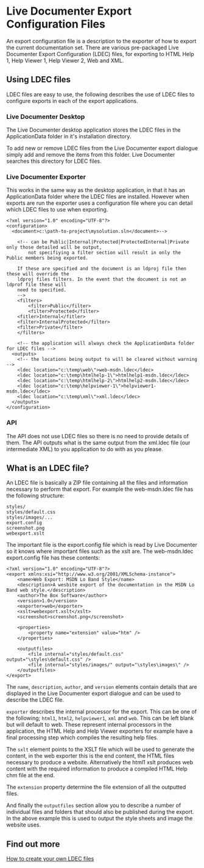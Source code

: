 # Live Documenter Export Configuration Files
An export configuration file is a description to the exporter of how to export the current documentation set. There are various pre-packaged Live Documenter Export Configuration (LDEC) files, for exporting to HTML Help 1, Help Viewer 1, Help Viewer 2, Web and XML.

## Using LDEC files
LDEC files are easy to use, the following describes the use of LDEC files to configure exports in each of the export applications.

### Live Documenter Desktop
The Live Documenter desktop application stores the LDEC files in the ApplicationData folder in it's installation directory.

To add new or remove LDEC files from the Live Documenter export dialogue simply add and remove the items from this folder. Live Documenter searches this directory for LDEC files.

### Live Documenter Exporter
This works in the same way as the desktop application, in that it has an ApplicationData folder where the LDEC files are installed. However when exports are run the exporter uses a configuration file where you can detail which LDEC files to use when exporting.


	<?xml version="1.0" encoding="UTF-8"?>
	<configuration>
	  <document>c:\path-to-project\mysolution.sln</document>-->
		
		<!-- can be Public|Internal|Protected|ProtectedInternal|Private only those detailed will be output,
			not specifiying a filter section will result in only the Public members being exported.
	    
	    If these are specified and the document is an ldproj file then these will override the 
	    ldproj files filters. In the event that the document is not an ldprof file these will 
	    need to specified.
		-->	
		<filters>
			<filter>Public</filter>
			<filter>Protected</filter>
	    <fitler>Internal</fitler>
	    <filter>InternalProtected</filter>
	    <filter>Private</filter>
		</filters>
	  	
		<!-- the application will always check the ApplicationData folder for LDEC files -->
	  <outputs>
		<!-- the locations being output to will be cleared without warning -->
	    <ldec location="c:\temp\web\">web-msdn.ldec</ldec>
	    <ldec location="c:\temp\htmlhelp-1\">htmlhelp1-msdn.ldec</ldec>
	    <ldec location="c:\temp\htmlhelp-2\">htmlhelp2-msdn.ldec</ldec>
	    <ldec location="c:\temp\helpviewer-1\">helpviewer1-msdn.ldec</ldec>
	    <ldec location="c:\temp\xml\">xml.ldec</ldec>
	  </outputs>
	</configuration>

### API
The API does not use LDEC files so there is no need to provide details of them. The API outputs what is the same output from the xml.ldec file (our intermediate XML) to you application to do with as you please.

## What is an LDEC file?
An LDEC file is basically a ZIP file containing all the files and information necessary to perform that export. For example the web-msdn.ldec file has the following structure:

	styles/
	styles/default.css
	styles/images/...
	export.config
	screenshot.png
	webexport.xslt

The important file is the export.config file which is read by Live Documenter so it knows where important files such as the xslt are. The web-msdn.ldec export.config file has these contents:

	<?xml version="1.0" encoding="UTF-8"?>
	<export xmlns:xsi="http://www.w3.org/2001/XMLSchema-instance">
	    <name>Web Export: MSDN Lo Band Style</name>
		<description>A wesbite export of the documentation in the MSDN Lo Band web style.</description>
		<author>The Box Software</author>
		<version>1.0</version>
		<exporter>web</exporter>
	    <xslt>webexport.xslt</xslt>
		<screenshot>screenshot.png</screenshot>
		
	    <properties>
			<property name="extension" value="htm" />
	    </properties>
	    
	    <outputfiles>
	        <file internal="styles/default.css" output="\styles\default.css" />
	        <file internal="styles/images/" output="\styles\images\" />
	    </outputfiles>
	</export>

The `name`, `description`, `author`, and `version` elements contain details that are displayed in the Live Documenter export dialogue and can be used to describe the LDEC file.

`exporter` describes the internal processor for the export. This can be one of the following; `html1`, `html2`, `helpviewer1`, `xml` and `web`. This can be left blank but will default to web. These represent internal processors in the application, the HTML Help and Help Viewer exporters for example have a final processing step which compiles the resulting help files.

The `sxlt` element points to the XSLT file which will be used to generate the content, in the web exporter this is the end content, the HTML files necessary to produce a website. Alternatively the html1 xslt produces web content with the required information to produce a compiled HTML Help chm file at the end.

The `extension` property determine the file extension of all the outputted files.

And finally the `outputfiles` section allow you to describe a number of individual files and folders that should also be published during the export. In the above example this is used to output the style sheets and image the website uses.

## Find out more
[How to create your own LDEC files](create-your-own-ldec-files.md "Create your own LDEC files")